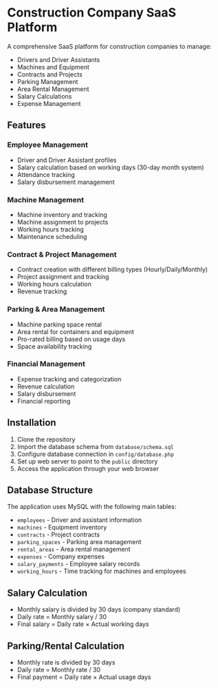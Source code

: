 # Construction Company SaaS Platform

A comprehensive SaaS platform for construction companies to manage:
- Drivers and Driver Assistants
- Machines and Equipment
- Contracts and Projects
- Parking Management
- Area Rental Management
- Salary Calculations
- Expense Management

## Features

### Employee Management
- Driver and Driver Assistant profiles
- Salary calculation based on working days (30-day month system)
- Attendance tracking
- Salary disbursement management

### Machine Management
- Machine inventory and tracking
- Machine assignment to projects
- Working hours tracking
- Maintenance scheduling

### Contract & Project Management
- Contract creation with different billing types (Hourly/Daily/Monthly)
- Project assignment and tracking
- Working hours calculation
- Revenue tracking

### Parking & Area Management
- Machine parking space rental
- Area rental for containers and equipment
- Pro-rated billing based on usage days
- Space availability tracking

### Financial Management
- Expense tracking and categorization
- Revenue calculation
- Salary disbursement
- Financial reporting

## Installation

1. Clone the repository
2. Import the database schema from `database/schema.sql`
3. Configure database connection in `config/database.php`
4. Set up web server to point to the `public` directory
5. Access the application through your web browser

## Database Structure

The application uses MySQL with the following main tables:
- `employees` - Driver and assistant information
- `machines` - Equipment inventory
- `contracts` - Project contracts
- `parking_spaces` - Parking area management
- `rental_areas` - Area rental management
- `expenses` - Company expenses
- `salary_payments` - Employee salary records
- `working_hours` - Time tracking for machines and employees

## Salary Calculation

- Monthly salary is divided by 30 days (company standard)
- Daily rate = Monthly salary / 30
- Final salary = Daily rate × Actual working days

## Parking/Rental Calculation

- Monthly rate is divided by 30 days
- Daily rate = Monthly rate / 30
- Final payment = Daily rate × Actual usage days
